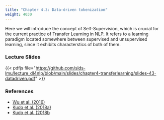 ```yaml
---
title: "Chapter 4.3: Data-driven tokenization"
weight: 4030
---
```

Here we will introduce the concept of Self-Supervision, which is crucial for the current practice of Transfer Learning in NLP.
It refers to a learning paradigm located somewhere between supervised and unsupervised learning, since it exhibits characterstics of both of them.

<!--more-->

<!--
### Lecture video

{{< video id="TfrSKiOecWI" >}}
-->

### Lecture Slides

{{< pdfjs file="https://github.com/slds-lmu/lecture_dl4nlp/blob/main/slides/chapter4-transferlearning/slides-43-datadriven.pdf" >}}

### References 

- [Wu et al. (2016)](https://arxiv.org/pdf/1609.08144.pdf)
- [Kudo et al. (2018a)](https://www.aclweb.org/anthology/P18-1007.pdf)
- [Kudo et al. (2018b](https://www.aclweb.org/anthology/D18-2012.pdf)